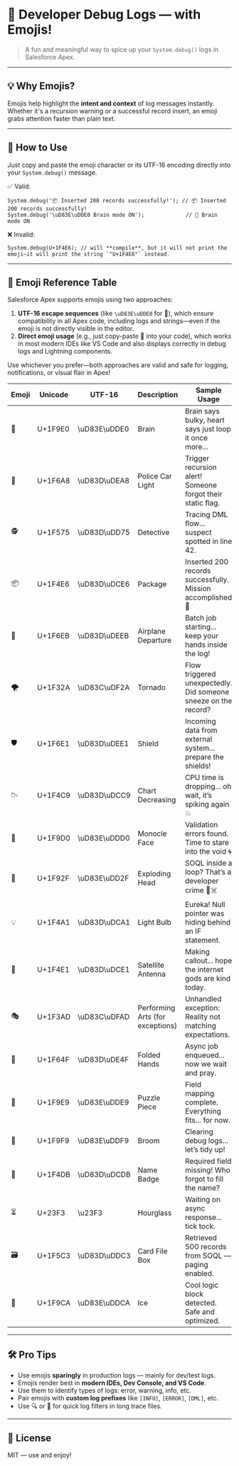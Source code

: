 # 🧠 Developer Debug Logs — with Emojis!

> A fun and meaningful way to spice up your `System.debug()` logs in Salesforce Apex.

---

## 💡 Why Emojis?

Emojis help highlight the **intent and context** of log messages instantly. Whether it's a recursion warning or a successful record insert, an emoji grabs attention faster than plain text.

---

## 🚀 How to Use

Just copy and paste the emoji character or its UTF-16 encoding directly into your `System.debug()` message.

✅ Valid:
```apex
System.debug('📦 Inserted 200 records successfully!'); // 📦 Inserted 200 records successfully!
System.debug('\uD83E\uDDE0 Brain mode ON');             // 🧠 Brain mode ON
```

❌ Invalid:
```apex
System.debug(U+1F4E6); // will **compile**, but it will not print the emoji—it will print the string `"U+1F4E6"` instead.  
```

---

## 🔢 Emoji Reference Table

Salesforce Apex supports emojis using two approaches:

1. **UTF-16 escape sequences** (like `\uD83E\uDDE0` for 🧠), which ensure compatibility in all Apex code, including logs and strings—even if the emoji is not directly visible in the editor.
2. **Direct emoji usage** (e.g., just copy-paste 🧠 into your code), which works in most modern IDEs like VS Code and also displays correctly in debug logs and Lightning components.

Use whichever you prefer—both approaches are valid and safe for logging, notifications, or visual flair in Apex!

| Emoji | Unicode | UTF-16       | Description                      | Sample Usage                                                   | Working Apex Code                                   |
| ----- | ------- | ------------ | -------------------------------- | -------------------------------------------------------------- | --------------------------------------------------- |
| 🧠    | U+1F9E0 | \uD83E\uDDE0 | Brain                            | Brain says bulky, heart says just loop it once more...         | `System.debug('\uD83E\uDDE0 Brain mode ON');`       |
| 🚨    | U+1F6A8 | \uD83D\uDEA8 | Police Car Light                 | Trigger recursion alert! Someone forgot their static flag.     | `System.debug('🚨 Recursion alert triggered!');`    |
| 🕵️   | U+1F575 | \uD83D\uDD75 | Detective                        | Tracing DML flow... suspect spotted in line 42.                | `System.debug('🕵️ Tracing DML...');`                |
| 📦    | U+1F4E6 | \uD83D\uDCE6 | Package                          | Inserted 200 records successfully. Mission accomplished 🎯     | `System.debug('📦 200 records inserted.');`         |
| 🛫    | U+1F6EB | \uD83D\uDEEB | Airplane Departure               | Batch job starting... keep your hands inside the log!          | `System.debug('🛫 Batch started...');`              |
| 🌪️   | U+1F32A | \uD83C\uDF2A | Tornado                          | Flow triggered unexpectedly. Did someone sneeze on the record? | `System.debug('🌪️ Unexpected flow triggered.');`   |
| 🛡️   | U+1F6E1 | \uD83D\uDEE1 | Shield                           | Incoming data from external system... prepare the shields!     | `System.debug('🛡️ External call incoming...');`     |
| 📉    | U+1F4C9 | \uD83D\uDCC9 | Chart Decreasing                 | CPU time is dropping... oh wait, it’s spiking again 💥         | `System.debug('📉 CPU usage spike detected!');`     |
| 🧐    | U+1F9D0 | \uD83E\uDDD0 | Monocle Face                     | Validation errors found. Time to stare into the void 🌀        | `System.debug('🧐 Validation failed.');`            |
| 🤯    | U+1F92F | \uD83E\uDD2F | Exploding Head                   | SOQL inside a loop? That’s a developer crime 🧊☠️              | `System.debug('🤯 SOQL inside loop detected!');`    |
| 💡    | U+1F4A1 | \uD83D\uDCA1 | Light Bulb                       | Eureka! Null pointer was hiding behind an IF statement.        | `System.debug('💡 Gotcha! Null pointer caught.');`  |
| 📡    | U+1F4E1 | \uD83D\uDCE1 | Satellite Antenna                | Making callout... hope the internet gods are kind today.       | `System.debug('📡 Sending callout...');`            |
| 🎭    | U+1F3AD | \uD83C\uDFAD | Performing Arts (for exceptions) | Unhandled exception: Reality not matching expectations.        | `System.debug('🎭 Caught unexpected exception.');`  |
| 🙏    | U+1F64F | \uD83D\uDE4F | Folded Hands                     | Async job enqueued... now we wait and pray.                    | `System.debug('🙏 Job enqueued. Fingers crossed.');`|
| 🧩    | U+1F9E9 | \uD83E\uDDE9 | Puzzle Piece                     | Field mapping complete. Everything fits... for now.            | `System.debug('🧩 Field mapping done.');`           |
| 🧹    | U+1F9F9 | \uD83E\uDDF9 | Broom                            | Clearing debug logs... let’s tidy up!                          | `System.debug('🧹 Log cleanup complete.');`         |
| 📛    | U+1F4DB | \uD83D\uDCDB | Name Badge                       | Required field missing! Who forgot to fill the name?           | `System.debug('📛 Missing required field!');`       |
| ⏳    | U+23F3  | \u23F3       | Hourglass                        | Waiting on async response... tick tock.                        | `System.debug('⏳ Waiting on response...');`        |
| 🗃️    | U+1F5C3 | \uD83D\uDDC3 | Card File Box                    | Retrieved 500 records from SOQL — paging enabled.              | `System.debug('🗃️ Fetched 500 records.');`          |
| 🧊    | U+1F9CA | \uD83E\uDDCA | Ice                              | Cool logic block detected. Safe and optimized.                 | `System.debug('🧊 Smooth execution block.');`       |

---

## 🛠 Pro Tips

- Use emojis **sparingly** in production logs — mainly for dev/test logs.
- Emojis render best in **modern IDEs, Dev Console, and VS Code**.
- Use them to identify types of logs: error, warning, info, etc.
- Pair emojis with **custom log prefixes** like `[INFO]`, `[ERROR]`, `[DML]`, etc.
- Use 🔍 or 🔎 for quick log filters in long trace files.

---

## 📎 License

MIT — use and enjoy!
